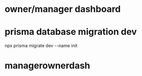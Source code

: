# owner/manager dashboard
 
# prisma database migration dev
npx prisma migrate dev --name init
 
# managerownerdash
